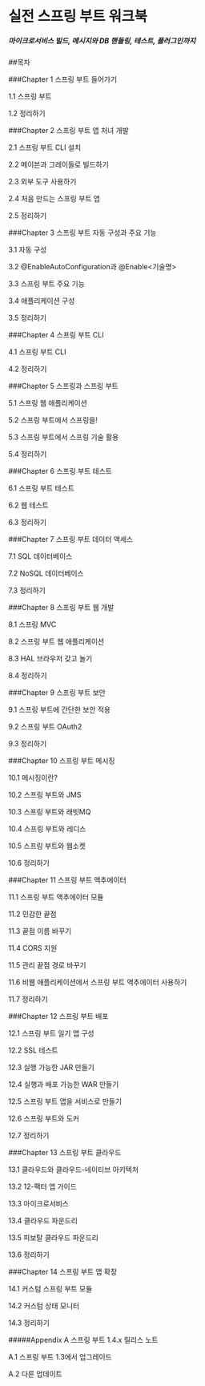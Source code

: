 # 실전 스프링 부트 워크북
##### 마이크로서비스 빌드, 메시지와 DB 핸들링, 테스트, 플러그인까지

##목차

###Chapter 1 스프링 부트 들어가기

1.1 스프링 부트 

1.2 정리하기 
 

###Chapter 2 스프링 부트 앱 처녀 개발

2.1 스프링 부트 CLI 설치 

2.2 메이븐과 그레이들로 빌드하기 

2.3 외부 도구 사용하기 

2.4 처음 만드는 스프링 부트 앱 

2.5 정리하기 
 

###Chapter 3 스프링 부트 자동 구성과 주요 기능

3.1 자동 구성 

3.2 @EnableAutoConfiguration과 @Enable<기술명> 

3.3 스프링 부트 주요 기능 

3.4 애플리케이션 구성 

3.5 정리하기 


###Chapter 4 스프링 부트 CLI

4.1 스프링 부트 CLI 

4.2 정리하기 


###Chapter 5 스프링과 스프링 부트

5.1 스프링 웹 애플리케이션 

5.2 스프링 부트에서 스프링을! 

5.3 스프링 부트에서 스프링 기술 활용 

5.4 정리하기 
 

###Chapter 6 스프링 부트 테스트

6.1 스프링 부트 테스트 

6.2 웹 테스트 

6.3 정리하기 


###Chapter 7 스프링 부트 데이터 액세스

7.1 SQL 데이터베이스 

7.2 NoSQL 데이터베이스 

7.3 정리하기 

 
###Chapter 8 스프링 부트 웹 개발

8.1 스프링 MVC 

8.2 스프링 부트 웹 애플리케이션 

8.3 HAL 브라우저 갖고 놀기 

8.4 정리하기 

 
###Chapter 9 스프링 부트 보안

9.1 스프링 부트에 간단한 보안 적용 

9.2 스프링 부트 OAuth2 

9.3 정리하기 

 
###Chapter 10 스프링 부트 메시징

10.1 메시징이란? 

10.2 스프링 부트와 JMS 

10.3 스프링 부트와 래빗MQ 

10.4 스프링 부트와 레디스 

10.5 스프링 부트와 웹소켓 

10.6 정리하기 

 
###Chapter 11 스프링 부트 액추에이터

11.1 스프링 부트 액추에이터 모듈 

11.2 민감한 끝점 

11.3 끝점 이름 바꾸기 

11.4 CORS 지원 

11.5 관리 끝점 경로 바꾸기 

11.6 비웹 애플리케이션에서 스프링 부트 액추에이터 사용하기 

11.7 정리하기 

 
###Chapter 12 스프링 부트 배포

12.1 스프링 부트 일기 앱 구성 

12.2 SSL 테스트 

12.3 실행 가능한 JAR 만들기 

12.4 실행과 배포 가능한 WAR 만들기 

12.5 스프링 부트 앱을 서비스로 만들기 

12.6 스프링 부트와 도커 

12.7 정리하기 

 
###Chapter 13 스프링 부트 클라우드

13.1 클라우드와 클라우드-네이티브 아키텍처 

13.2 12-팩터 앱 가이드 

13.3 마이크로서비스 

13.4 클라우드 파운드리 

13.5 피보탈 클라우드 파운드리 

13.6 정리하기 

 
###Chapter 14 스프링 부트 앱 확장

14.1 커스텀 스프링 부트 모듈 

14.2 커스텀 상태 모니터 

14.3 정리하기 

 
 
#####Appendix A 스프링 부트 1.4.x 릴리스 노트

A.1 스프링 부트 1.3에서 업그레이드 

A.2 다른 업데이트